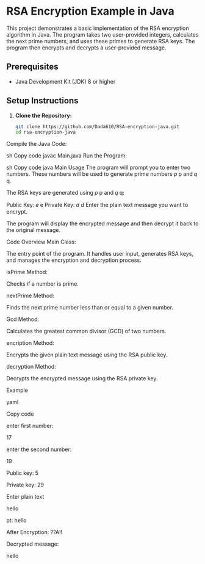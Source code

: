 # RSA Encryption Example in Java

This project demonstrates a basic implementation of the RSA encryption algorithm in Java. The program takes two user-provided integers, calculates the next prime numbers, and uses these primes to generate RSA keys. The program then encrypts and decrypts a user-provided message.

## Prerequisites

- Java Development Kit (JDK) 8 or higher

## Setup Instructions

1. **Clone the Repository:**

   ```sh
   git clone https://github.com/Dada610/RSA-encryption-java.git
   cd rsa-encryption-java
Compile the Java Code:

sh
Copy code
javac Main.java
Run the Program:

sh
Copy code
java Main
Usage
The program will prompt you to enter two numbers. These numbers will be used to generate prime numbers 
𝑝
p and 
𝑞
q.

The RSA keys are generated using 
𝑝
p and 
𝑞
q:

Public Key: 
𝑒
e
Private Key: 
𝑑
d
Enter the plain text message you want to encrypt.

The program will display the encrypted message and then decrypt it back to the original message.

Code Overview
Main Class:

The entry point of the program. It handles user input, generates RSA keys, and manages the encryption and decryption process.

isPrime Method:

Checks if a number is prime.

nextPrime Method:

Finds the next prime number less than or equal to a given number.

Gcd Method:

Calculates the greatest common divisor (GCD) of two numbers.

encription Method:

Encrypts the given plain text message using the RSA public key.

decryption Method:

Decrypts the encrypted message using the RSA private key.

Example

yaml

Copy code

enter first  number:

17

enter the second  number:

19

Public key: 5

Private key: 29

Enter plain text

hello

pt: hello

After Encryption: ??A!!


Decrypted message: 

hello
